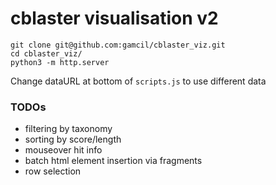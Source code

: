 # cblaster visualisation v2

```
git clone git@github.com:gamcil/cblaster_viz.git
cd cblaster_viz/
python3 -m http.server
```

Change dataURL at bottom of `scripts.js` to use different data

### TODOs
* filtering by taxonomy
* sorting by score/length
* mouseover hit info
* batch html element insertion via fragments
* row selection
